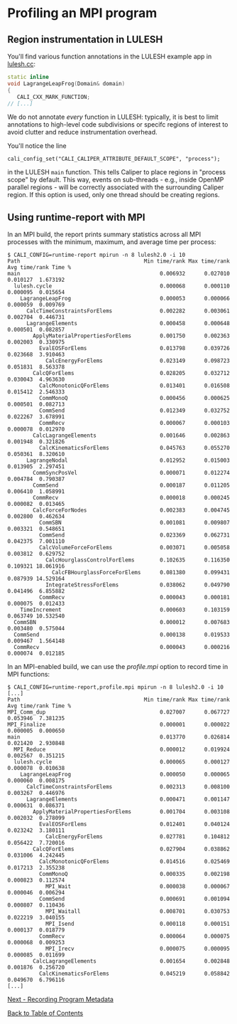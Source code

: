 # Profiling an MPI program

## Region instrumentation in LULESH

You'll find various function annotations in the LULESH example app in
[lulesh.cc](https://github.com/daboehme/LULESH/blob/adiak-caliper-support/lulesh.cc):

```c++
static inline
void LagrangeLeapFrog(Domain& domain)
{
   CALI_CXX_MARK_FUNCTION;
// [...]
```

We do not annotate *every* function in LULESH: typically, it is best to limit
annotations to high-level code subdivisions or specifc regions of interest to
avoid clutter and reduce instrumentation overhead.

You'll notice the line

    cali_config_set("CALI_CALIPER_ATTRIBUTE_DEFAULT_SCOPE", "process");

in the LULESH `main` function. This tells Caliper to place regions in "process
scope" by default. This way, events on sub-threads - e.g., inside OpenMP
parallel regions - will be correctly associated with the surrounding Caliper
region. If this option is used, only one thread should be creating regions.

## Using runtime-report with MPI

In an MPI build, the report prints summary statistics across all MPI processes
with the minimum, maximum, and average time per process:

    $ CALI_CONFIG=runtime-report mpirun -n 8 lulesh2.0 -i 10
    Path                                       Min time/rank Max time/rank Avg time/rank Time %
    main                                            0.006932      0.027010      0.010127  1.673192
      lulesh.cycle                                  0.000068      0.000110      0.000095  0.015654
        LagrangeLeapFrog                            0.000053      0.000066      0.000059  0.009769
          CalcTimeConstraintsForElems               0.002282      0.003061      0.002704  0.446731
          LagrangeElements                          0.000458      0.000648      0.000501  0.082857
            ApplyMaterialPropertiesForElems         0.001750      0.002363      0.002003  0.330975
              EvalEOSForElems                       0.013798      0.039726      0.023668  3.910463
                CalcEnergyForElems                  0.023149      0.098723      0.051831  8.563378
            CalcQForElems                           0.028205      0.032712      0.030043  4.963630
              CalcMonotonicQForElems                0.013401      0.016508      0.015412  2.546333
              CommMonoQ                             0.000456      0.000625      0.000501  0.082713
              CommSend                              0.012349      0.032752      0.022267  3.678991
              CommRecv                              0.000067      0.000103      0.000078  0.012970
            CalcLagrangeElements                    0.001646      0.002863      0.001948  0.321826
              CalcKinematicsForElems                0.045763      0.055270      0.050361  8.320610
          LagrangeNodal                             0.012952      0.015003      0.013905  2.297451
            CommSyncPosVel                          0.000071      0.012274      0.004784  0.790387
            CommSend                                0.000187      0.011205      0.006410  1.058991
            CommRecv                                0.000018      0.000245      0.000082  0.013465
            CalcForceForNodes                       0.002383      0.004745      0.002800  0.462634
              CommSBN                               0.001081      0.009807      0.003321  0.548651
              CommSend                              0.023369      0.062731      0.042375  7.001110
              CalcVolumeForceForElems               0.003071      0.005058      0.003812  0.629752
                CalcHourglassControlForElems        0.102635      0.116350      0.109321 18.061916
                  CalcFBHourglassForceForElems      0.081380      0.099431      0.087939 14.529164
                IntegrateStressForElems             0.038062      0.049790      0.041496  6.855882
              CommRecv                              0.000043      0.000181      0.000075  0.012433
        TimeIncrement                               0.000603      0.103159      0.063749 10.532540
      CommSBN                                       0.000012      0.007683      0.003480  0.575044
      CommSend                                      0.000138      0.019533      0.009467  1.564148
      CommRecv                                      0.000043      0.000216      0.000074  0.012185

In an MPI-enabled build, we can use the *profile.mpi* option to record time in MPI functions:

    $ CALI_CONFIG=runtime-report,profile.mpi mpirun -n 8 lulesh2.0 -i 10
    [...]
    Path                                       Min time/rank Max time/rank Avg time/rank Time %
    MPI_Comm_dup                                    0.027007      0.067727      0.053946  7.381235
    MPI_Finalize                                    0.000001      0.000022      0.000005  0.000650
    main                                            0.013770      0.026814      0.021420  2.930848
      MPI_Reduce                                    0.000012      0.019924      0.002567  0.351215
      lulesh.cycle                                  0.000065      0.000127      0.000078  0.010638
        LagrangeLeapFrog                            0.000050      0.000065      0.000060  0.008175
          CalcTimeConstraintsForElems               0.002313      0.008100      0.003267  0.446976
          LagrangeElements                          0.000471      0.001147      0.000631  0.086371
            ApplyMaterialPropertiesForElems         0.001704      0.003108      0.002032  0.278099
              EvalEOSForElems                       0.012401      0.040124      0.023242  3.180111
                CalcEnergyForElems                  0.027781      0.104812      0.056422  7.720016
            CalcQForElems                           0.027904      0.038862      0.031006  4.242445
              CalcMonotonicQForElems                0.014516      0.025469      0.017213  2.355238
              CommMonoQ                             0.000335      0.002198      0.000823  0.112574
                MPI_Wait                            0.000038      0.000067      0.000046  0.006294
              CommSend                              0.000691      0.001094      0.000807  0.110436
                MPI_Waitall                         0.008701      0.030753      0.022219  3.040155
                MPI_Isend                           0.000118      0.000151      0.000137  0.018779
              CommRecv                              0.000064      0.000075      0.000068  0.009253
                MPI_Irecv                           0.000075      0.000095      0.000085  0.011699
            CalcLagrangeElements                    0.001654      0.002848      0.001876  0.256720
              CalcKinematicsForElems                0.045219      0.058842      0.049670  6.796116
    [...]

[Next - Recording Program Metadata](recording_metadata.md)

[Back to Table of Contents](README.md)
